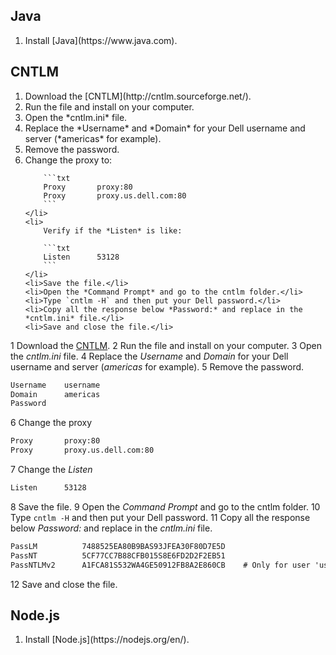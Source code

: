 ## Java
<ol>
    <li>Install [Java](https://www.java.com).</li>
</ol>

## CNTLM
<ol>
    <li>Download the [CNTLM](http://cntlm.sourceforge.net/).</li>
    <li>Run the file and install on your computer.</li>
    <li>Open the *cntlm.ini* file.</li>
    <li>Replace the *Username* and *Domain* for your Dell username and server (*americas* for example).</li>
    <li>Remove the password.</li>
    <li>
        Change the proxy to:
        
        ```txt
        Proxy		proxy:80
        Proxy		proxy.us.dell.com:80
        ```
    </li>
    <li>
        Verify if the *Listen* is like:
        
        ```txt
        Listen		53128
        ```
    </li>
    <li>Save the file.</li>
    <li>Open the *Command Prompt* and go to the cntlm folder.</li>
    <li>Type `cntlm -H` and then put your Dell password.</li>
    <li>Copy all the response below *Password:* and replace in the *cntlm.ini* file.</li>
    <li>Save and close the file.</li>
</ol>

1 Download the [CNTLM](http://cntlm.sourceforge.net/).
2 Run the file and install on your computer.
3 Open the *cntlm.ini* file.
4 Replace the *Username* and *Domain* for your Dell username and server (*americas* for example).
5 Remove the password.

```txt
Username	username
Domain		americas
Password	
```

6 Change the proxy

```txt
Proxy		proxy:80
Proxy		proxy.us.dell.com:80
```

7 Change the *Listen*

```txt
Listen		53128
```

8 Save the file.
9 Open the *Command Prompt* and go to the cntlm folder.
10 Type `cntlm -H` and then put your Dell password.
11 Copy all the response below *Password:* and replace in the *cntlm.ini* file.

```txt
PassLM          7488525EA80B9BAS93JFEA30F80D7E5D
PassNT          5CF77CC7B88CFB015S8E6FD2D2F2EB51
PassNTLMv2      A1FCA81S532WA4GE50912FB8A2E860CB    # Only for user 'username', domain 'americas'
```

12 Save and close the file.

## Node.js
<ol>
    <li>Install [Node.js](https://nodejs.org/en/).</li>
</ol>